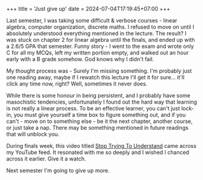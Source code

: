 +++
title = 'Just give up'
date = 2024-07-04T17:19:45+07:00
+++

Last semester, I was taking some difficult & verbose courses - linear algebra, computer organization, discrete maths. I refused to move on until I absolutely understood everything mentioned in the lecture. The result? I was stuck on chapter 2 for linear algebra until the finals, and ended up with a 2.6/5 GPA that semester. Funny story - I went to the exam and wrote only C for all my MCQs, left my written portion empty, and walked out an hour early with a B grade somehow. God knows why I didn't fail.

My thought process was - Surely I'm missing something. I'm probably just one reading away, maybe if I rewatch this lecture I'll get it for sure... it'll click any time now, right? Well, sometimes it never does.

While there is some honour in being persistent, and I probably have some
masochistic tendencies, unfortunately I found out the hard way that learning is not really a linear process. To be an effective learner, you can't just lock-in, you must give yourself a time box to figure something out, and if you can't - move on to something else - be it the next chapter, another course, or just take a nap. There may be something mentioned in future readings that will unblock you.

During finals week, this video titled [Stop Trying To Understand](https://www.youtube.com/watch?v=hzXZ4-KzBLs) came across my YouTube feed. It resonated with me so deeply and I wished I chanced across it earlier. Give it a watch.

Next semester I'm going to give up more.